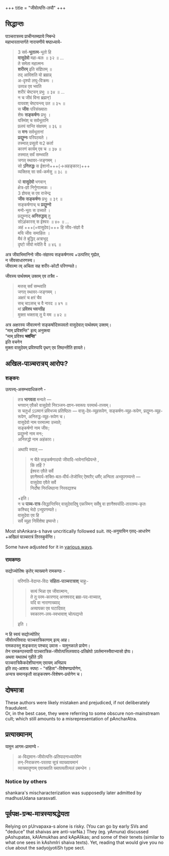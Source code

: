 +++
title = "जीवोत्पत्ति-लयौ"
+++

## सिद्धान्तः
पाञ्चरात्रस्य प्राचीनतमप्राये निबन्धे  
महाभारतान्तर्गते नारायणीये षष्ठाध्याये- 

> 3 सर्व-**भूतात्म**-भूतो हि  
**वासुदेवो** महा-बलः ॥ ३२ ॥ …  
ते समेता महात्मनः  
**शरीरम्** इति संज्ञितम् ॥  
तद् आविशति यो ब्रह्मन्न्  
अ-दृश्यो लघु-विक्रमः ।  
उत्पन्न एव भवति  
शरीरं चेष्टयन् प्रभुः ॥ ३४ ॥ …  
> न च जीवं विना ब्रह्मन्1  
वायवश् चेष्टयन्त्य् उत ॥ ३५ ॥  
स **जीवः** परिसंख्यातः  
शेषः **सङ्कर्षणः** प्रभुः ।  
यस्मिंश् च सर्वभूतानि  
प्रलयं यान्ति संक्षयम् ॥ ३६ ॥  
स **मनः** सर्वभूतानां  
**प्रद्युम्नः** परिपठ्यते ।  
तस्मात् प्रसूतो यः2 कर्ता  
कारणं कार्यम् एव च ॥ ३७ ॥  
> तस्मात् सर्वं सम्भवति  
जगत् स्थावर-जङ्गमम् ।  
सो **ऽनिरुद्धः** स ईशानो+++(→अहङ्कारः)+++  
व्यक्तिस् सा सर्व-कर्मसु ॥ ३८ ॥  
> 
> यो **वासुदेवो** भगवान्  
क्षेत्र-ज्ञो निर्गुणात्मकः ।  
3 ज्ञेयस् स एव राजेन्द्र  
**जीवः सङ्कर्षणः** प्रभुः ॥ ३९ ॥  
सङ्कर्षणाच् च **प्रद्युम्नो**  
मनो-भूतः स उच्यते ।  
प्रद्युम्नाद् **अनिरुद्धस्** तु  
सोऽहंकारस् स ईश्वरः ॥ ४० ॥ …  
> अहं +++(=वासुदेवः)+++ हि जीव-संज्ञो वै  
मयि जीवः समाहितः ।  
मैवं ते बुद्धिर् अत्राभूद्  
दृष्टो जीवो मयेति वै ॥ ४६ ॥

अत्र जीवाभिमानिनो जीव-संज्ञस्य सङ्कर्षणस्य +उत्पत्तिर् गृह्येत,  
न जीवसाधारणस्य।  
जीवात्मा त्व् अचिता सह शरीर-कोटौ परिगण्यते। 

जीवस्य पार्थक्यम् उक्तम् एव तत्रैव - 

> मत्तस् सर्वं सम्भवति  
जगत् स्थावर-जङ्गमम् ।  
अक्षरं च क्षरं चैव  
सच् चाऽसच् च वै नारद ॥ ४१ ॥  
> मां **प्रविश्य भवन्तीह**  
मुक्ता भक्तास् तु ये मम ॥ ४२ ॥

अत्र अक्षरस्य जीवात्मनो सङ्कर्षादिरूपवतो वासुदेवात् पार्थक्यम् उक्तम्।  
"माम् प्रविशन्ति" इत्य् अनुक्त्वा  
"माम् प्रविश्य **भवन्ति**"  
इति वचनेन  
मुक्ता वासुदेवम् प्रविश्यापि पृथग् एव तिष्ठन्तीति ज्ञायते।  



## अखिल-पाञ्चरात्रय् आरोपः?
### शङ्करः
उत्पत्त्य्-असम्भवाधिकरणे - 

> तत्र **भागवता** मन्यते —  
भगवान् एवैको वासुदेवो निरञ्जन-ज्ञान-स्वरूपः परमार्थ-तत्त्वम्।  
स चतुर्धा ऽऽत्मानं प्रविभज्य प्रतिष्ठितः — वासु-देव-व्यूहरूपेण, सङ्कर्षण-व्यूह-रूपेण, प्रद्युम्न-व्यूह-रूपेण, अनिरुद्ध-व्यूह-रूपेण च।  
वासुदेवो नाम परमात्मा उच्यते;  
सङ्कर्षणो नाम जीवः;  
प्रद्युम्नो नाम मनः;  
अनिरुद्धो नाम अहंकारः।  

> अथापि स्यात् — 
>
>> न चैते सङ्कर्षणादयो जीवादि-भावेनाभिप्रेयन्ते ,  
> किं तर्हि ?  
ईश्वरा एवैते सर्वे  
ज्ञानैश्वर्य-शक्ति-बल-वीर्य-तेजोभिर् ऐश्वरैर् धर्मैर् अन्विता अभ्युपगम्यन्ते —  
वासुदेवा एवैते सर्वे  
निर्दोषा निरधिष्ठाना निरवद्याश्च 
>
> +इति।  
> न च **पञ्च-रात्र**-सिद्धान्तिभिर् वासुदेवादिषु एकस्मिन् सर्वेषु वा ज्ञानैश्वर्यादि-तारतम्य-कृतः  
कश्चिद् भेदो ऽभ्युपगम्यते।  
वासुदेवा एव हि  
सर्वे व्यूहा निर्विशेषा इष्यन्ते।  


Most shAnkara-s have uncritically followed suit. तद्-अनुयायिन एतद्-आधारेण +अखिलं पाञ्चरात्रं तिरस्कुर्वन्ति। 

Some have adjusted for it in [various ways](/AgamaH_brAhmaH/shAnkara-darshanam/tattvam/vishvAsaH/misadvertisement/kas_saguNam_brahma). 

### रामकण्ठः
सद्योज्योतिषः कृतेर् व्याख्याने रामकण्ठः - 

> परिणति-वेदान्त-विदः **संहिता-पाञ्चरात्राश्** चाहुः-   
> 
> > सत्यं भिन्ना एव जीवात्मानः,  
ते तु परम-कारणाद् अनश्वराद् ब्रह्म-पद-वाच्यात्,  
यदि वा नाराणाख्याद्  
अव्यापका एव घटादिवत्  
स्वकारण-लय-स्वभावाश् चोत्पद्यन्ते
> 
> इति ।  

न हि स्वयं सद्योज्योतिर्  
जीवोत्पत्तिवादः पाञ्चरात्रिकाणाम् इत्य् आह।  
रामकठस्तु शङ्करात् पश्चाद् उवास - यामुनकाले प्रायेण।  
तेन रामकण्ठस्यापी पाञ्चरात्रिक-जीवोत्पत्तिलयवाद-प्रतिक्षेपो ऽवर्तमानस्यैवाभ्यासो ज्ञेयः।  
अथवा यथातथं गृहीते ऽपि  
पाञ्चरात्रिकैकदेशीयानाम् एवायम् अभिप्राय  
इति तद्-आशयः स्पष्टः - "संहिता"-विशेषणप्रयोगेण,  
अन्यत्र समानकृतौ साङ्करषण-विशेषण-प्रयोगेण च। 

## दोषमात्रा
These authors were likely mistaken and prejudiced, if not deliberately fraudulent.  
Or, in the best case, they were referring to some obscure non-mainstream cult; which still amounts to a misrepresentation of pAncharAtra.

## प्रत्याख्यानम्
यामुन आगम-प्रामाण्ये -

> अ-विद्यमान-जीवोत्पत्ति-प्रतिपादनाध्यारोपेण  
तन्-निराकरण-परतया सूत्रं व्याख्यायमानं  
व्याख्यातॄणाम् एवाख्याति ख्यापयतीत्यलं प्रबन्धेन ।

### Notice by others
shankara's mischaracterization was supposedly later admitted by madhusUdana sarasvatI.

## पूर्वपक्ष-ग्रन्थ-मात्रस्याश्रद्धेयता
Relying on pUrvapaxa-s alone is risky. (You can go by early SVs and "deduce" that shaivas are anti-varNa.) They (eg. yAmuna) discussed pAshupatas, kAlAmukhas and kApAlikas; and some of their tenets (similar to what one sees in kAshmIri shaiva texts). Yet, reading that would give you no clue about the sadyojyotiSh type sect.

